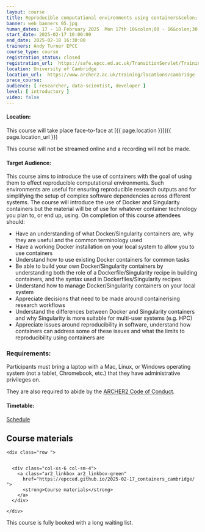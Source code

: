 ```yaml
---
layout: course
title: Reproducible computational environments using containers&colon; introduction to Docker and Singularity
banner: web_banners_05.jpg 
human_dates: 17 - 18 February 2025  Mon 17th 10&colon;00 - 16&colon;30 GMT, Tue 18th 09&colon;00 - 14&colon;30 GMT
start_date: 2025-02-17 10:00:00
end_date: 2025-02-18 16:30:00
trainers: Andy Turner EPCC
course_type: course
registration_status: closed
registration_url:  https://safe.epcc.ed.ac.uk/TransitionServlet/TrainingCourse/250217-containers
location: University of Cambridge
location_url:  https://www.archer2.ac.uk/training/locations/cambridge
prace_course: 
audience: [ researcher, data-scientist, developer ]
level: [ introductory ]
video: false
---
```


#### Location:

This course will take place face-to-face at  [{{ page.location }}]({{ page.location_url }})

This course will not be streamed online and a recording will not be made.

#### Target Audience:

This course aims to introduce the use of containers with the goal of using them to effect reproducible computational environments. Such environments are useful for ensuring reproducible research outputs and for simplifying the setup of complex software dependencies across different systems. The course will introduce the use of Docker and Singularity containers but the material will be of use for whatever container technology you plan to, or end up, using. On completion of this course attendees should:

- Have an understanding of what Docker/Singularity containers are, why they are useful and the common terminology used
- Have a working Docker installation on your local system to allow you to use containers
- Understand how to use existing Docker containers for common tasks
- Be able to build your own Docker/Singularity containers by understanding both the role of a Dockerfile/Singularity recipe in building containers, and the syntax used in Dockerfiles/Singularity recipes
- Understand how to manage Docker/Singularity containers on your local system
- Appreciate decisions that need to be made around containerising research workflows
- Understand the differences between Docker and Singularity containers and why Singularity is more suitable for multi-user systems (e.g. HPC)
- Appreciate issues around reproducibility in software, understand how containers can address some of these issues and what the limits to reproducibility using containers are



### Requirements:

Participants must bring a laptop with a Mac, Linux, or Windows operating system (not a tablet, Chromebook, etc.) that they have administrative privileges on.

They are also required to abide by the [ARCHER2  Code of Conduct](../../../about/policies/code-of-conduct.html). 


#### Timetable:

[Schedule](https://epcced.github.io/2025-02-17_containers_cambridge/#schedule)

<section id="service">

 

<h2><a name="materials">Course materials</a></h2>



    <div class="row ">	

		
      <div class="col-xs-6 col-sm-4">
        <a class="ar2_linkbox ar2_linkbox-green" 
          href="https://epcced.github.io/2025-02-17_containers_cambridge/   ">
          <strong>Course materials</strong>         
        </a>
      </div>


<!--  
      <div class="col-xs-6 col-sm-4">
        <a class="ar2_linkbox ar2_linkbox-teal" 
          href="https://pad.archer2.ac.uk/p/250217-containers">
          <strong>Course Chat</strong>       
        </a>
      </div>
		
 -->
 	</div>
		
		
					


<!-- 		
<h2><a name="videos">Videos</a></h2>

<h3>Session 1</h3>

<div>
	<iframe title="Video" width="560" height="315" src="https://www.youtube.com/embed/xxxxxxxxxxx" frameborder="0" allow="accelerometer; autoplay; encrypted-media; gyroscope; picture-in-picture" allowfullscreen></iframe>
</div>

 -->





<!-- 
<h2><a name="feedback">Feedback</a></h2>


    <div class="row ">	

      <div class="col-xs-6 col-sm-4">
        <a class="ar2_linkbox ar2_linkbox-teal" 

           href="../../feedback/?course=250217-containers" 

		>
          <strong>Feedback</strong><br/>
          Please let us know what was great about this course and anything we can improve
        </a>
      </div>
    </div>
		
 -->		

 
</section>


This course is fully booked with a long waiting list.  